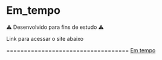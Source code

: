 

<h1>Em_tempo</h1>

<p>⚠ Desenvolvido para fins de estudo ⚠</p> 

<div> 
    <p>Link para acessar o site abaixo</p>
    ===================================
    <a href="https://jeffersondeab.github.io/Em_tempo/Em_tempo.html">Em tempo</a>
</div>
